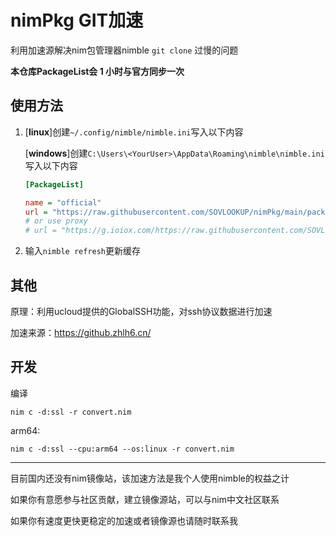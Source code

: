  # nimPkg GIT加速

利用加速源解决nim包管理器nimble `git clone` 过慢的问题

**本仓库PackageList会 1 小时与官方同步一次**

## 使用方法

1. [**linux**]创建`~/.config/nimble/nimble.ini`写入以下内容

   [**windows**]创建`C:\Users\<YourUser>\AppData\Roaming\nimble\nimble.ini`写入以下内容

   ```ini
   [PackageList]
   
   name = "official"
   url = "https://raw.githubusercontent.com/SOVLOOKUP/nimPkg/main/packages.json" 
   # or use proxy
   # url = "https://g.ioiox.com/https://raw.githubusercontent.com/SOVLOOKUP/nimPkg/main/packages.json"
   ```

2. 输入`nimble refresh`更新缓存

## 其他

原理：利用ucloud提供的GlobalSSH功能，对ssh协议数据进行加速

加速来源：https://github.zhlh6.cn/



## 开发

编译

`nim c -d:ssl -r convert.nim`

arm64:

`nim c -d:ssl --cpu:arm64 --os:linux -r convert.nim`

---



目前国内还没有nim镜像站，该加速方法是我个人使用nimble的权益之计

如果你有意愿参与社区贡献，建立镜像源站，可以与nim中文社区联系

如果你有速度更快更稳定的加速或者镜像源也请随时联系我

